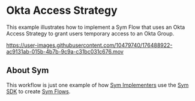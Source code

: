 # Okta Access Strategy
This example illustrates how to implement a Sym Flow that uses an Okta Access Strategy to grant users temporary access to an Okta Group.

https://user-images.githubusercontent.com/10479740/176488922-ac9131ab-015b-4b7b-9c9a-c31bc031c676.mov

## About Sym

This workflow is just one example of how [Sym Implementers](https://docs.symops.com/docs/sym-for-implementers) use the [Sym SDK](https://docs.symops.com/docs) to create [Sym Flows](https://docs.symops.com/docs/flows).
